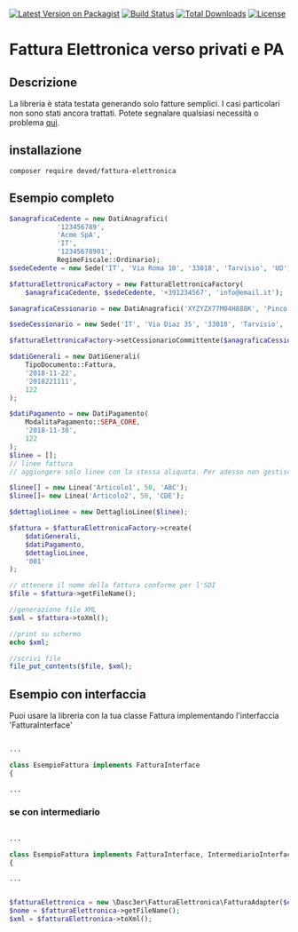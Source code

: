 [![Latest Version on Packagist](https://img.shields.io/packagist/v/deved/fattura-elettronica.svg?style=flat-square)](https://packagist.org/packages/deved/fattura-elettronica)
[![Build Status](https://travis-ci.org/deved-it/fattura-elettronica.svg?branch=master)](https://travis-ci.org/deved-it/fattura-elettronica)
[![Total Downloads](https://img.shields.io/packagist/dt/deved/fattura-elettronica.svg?style=flat-square)](https://packagist.org/packages/deved/fattura-elettronica)
[![License](https://poser.pugx.org/deved/fattura-elettronica/license)](https://packagist.org/packages/deved/fattura-elettronica)

# Fattura Elettronica verso privati e PA

## Descrizione
La libreria è stata testata generando solo fatture semplici.
I casi particolari non sono stati ancora trattati.
Potete segnalare qualsiasi necessità o problema
[qui](https://github.com/deved-it/fattura-elettronica/issues/new).

## installazione

    composer require deved/fattura-elettronica

## Esempio completo

```php
$anagraficaCedente = new DatiAnagrafici(
            '123456789',
            'Acme SpA',
            'IT',
            '12345678901',
            RegimeFiscale::Ordinario);
$sedeCedente = new Sede('IT', 'Via Roma 10', '33018', 'Tarvisio', 'UD');

$fatturaElettronicaFactory = new FatturaElettronicaFactory(
    $anagraficaCedente, $sedeCedente, '+391234567', 'info@email.it');

$anagraficaCessionario = new DatiAnagrafici('XYZYZX77M04H888K', 'Pinco Palla');

$sedeCessionario = new Sede('IT', 'Via Diaz 35', '33018', 'Tarvisio', 'UD');

$fatturaElettronicaFactory->setCessionarioCommittente($anagraficaCessionario, $sedeCessionario);

$datiGenerali = new DatiGenerali(
    TipoDocumento::Fattura,
    '2018-11-22',
    '2018221111',
    122
);

$datiPagamento = new DatiPagamento(
    ModalitaPagamento::SEPA_CORE,
    '2018-11-30',
    122
);
$linee = [];
// linee fattura
// aggiungere solo linee con la stessa aliquota. Per adesso non gestisce blocchi DatiBeniServizi multipli

$linee[] = new Linea('Articolo1', 50, 'ABC');
$linee[]= new Linea('Articolo2', 50, 'CDE');

$dettaglioLinee = new DettaglioLinee($linee);

$fattura = $fatturaElettronicaFactory->create(
    $datiGenerali,
    $datiPagamento,
    $dettaglioLinee,
    '001'
);

// ottenere il nome della fattura conforme per l'SDI
$file = $fattura->getFileName();

//generazione file XML
$xml = $fattura->toXml();

//print su schermo
echo $xml;

//scrivi file
file_put_contents($file, $xml);
```

## Esempio con interfaccia

Puoi usare la libreria con la tua classe Fattura implementando l'interfaccia 'FatturaInterface'

```php

...

class EsempioFattura implements FatturaInterface
{

...

```

### se con intermediario
```php

...

class EsempioFattura implements FatturaInterface, IntermediarioInterface
{

...

```

```php

$fatturaElettronica = new \Dasc3er\FatturaElettronica\FatturaAdapter($esempioFattura);
$nome = $fatturaElettronica->getFileName();
$xml = $fatturaElettronica->toXml();

```


